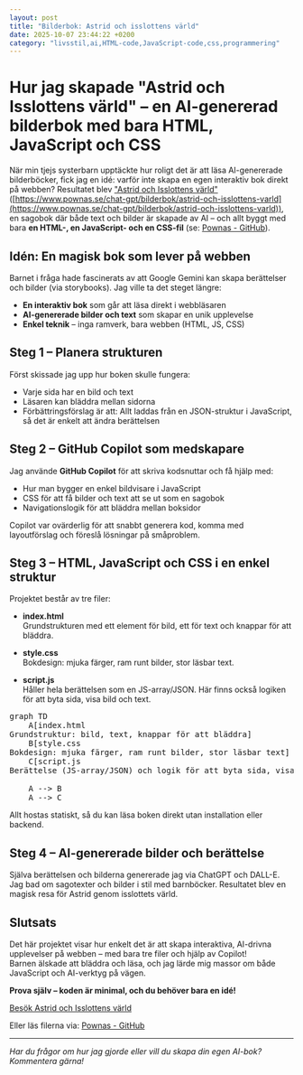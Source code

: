 ```yaml
---
layout: post
title: "Bilderbok: Astrid och isslottens värld"
date: 2025-10-07 23:44:22 +0200
category: "livsstil,ai,HTML-code,JavaScript-code,css,programmering"
---
```


# Hur jag skapade "Astrid och Isslottens värld" – en AI-genererad bilderbok med bara HTML, JavaScript och CSS

När min tjejs systerbarn upptäckte hur roligt det är att läsa AI-genererade bilderböcker, fick jag en idé: varför inte skapa en egen interaktiv bok direkt på webben? Resultatet blev ["Astrid och Isslottens värld"](https://www.pownas.se/chat-gpt/bilderbok/astrid-och-isslottens-varld) ([https://www.pownas.se/chat-gpt/bilderbok/astrid-och-isslottens-varld](https://www.pownas.se/chat-gpt/bilderbok/astrid-och-isslottens-varld)), en sagobok där både text och bilder är skapade av AI – och allt byggt med bara **en HTML-, en JavaScript- och en CSS-fil** (se: [Pownas - GitHub](https://github.com/pownas/pownas.se-static-github-pages/tree/main/docs/chat-gpt/bilderbok/astrid-och-isslottens-varld)).  

## Idén: En magisk bok som lever på webben

Barnet i fråga hade fascinerats av att Google Gemini kan skapa berättelser och bilder (via storybooks). Jag ville ta det steget längre:  
- **En interaktiv bok** som går att läsa direkt i webbläsaren  
- **AI-genererade bilder och text** som skapar en unik upplevelse  
- **Enkel teknik** – inga ramverk, bara webben (HTML, JS, CSS)

## Steg 1 – Planera strukturen

Först skissade jag upp hur boken skulle fungera:
- Varje sida har en bild och text
- Läsaren kan bläddra mellan sidorna
- Förbättringsförslag är att: Allt laddas från en JSON-struktur i JavaScript, så det är enkelt att ändra berättelsen

## Steg 2 – GitHub Copilot som medskapare

Jag använde **GitHub Copilot** för att skriva kodsnuttar och få hjälp med:
- Hur man bygger en enkel bildvisare i JavaScript  
- CSS för att få bilder och text att se ut som en sagobok  
- Navigationslogik för att bläddra mellan boksidor

Copilot var ovärderlig för att snabbt generera kod, komma med layoutförslag och föreslå lösningar på småproblem.

## Steg 3 – HTML, JavaScript och CSS i en enkel struktur

Projektet består av tre filer:

- **index.html**  
  Grundstrukturen med ett element för bild, ett för text och knappar för att bläddra.

- **style.css**  
  Bokdesign: mjuka färger, ram runt bilder, stor läsbar text.

- **script.js**  
  Håller hela berättelsen som en JS-array/JSON. Här finns också logiken för att byta sida, visa bild och text.

<pre class="mermaid">
graph TD
    A[index.html<br/>Grundstruktur: bild, text, knappar för att bläddra]
    B[style.css<br/>Bokdesign: mjuka färger, ram runt bilder, stor läsbar text]
    C[script.js<br/>Berättelse (JS-array/JSON) och logik för att byta sida, visa bild och text]

    A --> B
    A --> C
</pre>

Allt hostas statiskt, så du kan läsa boken direkt utan installation eller backend.

## Steg 4 – AI-genererade bilder och berättelse

Själva berättelsen och bilderna genererade jag via ChatGPT och DALL-E. Jag bad om sagotexter och bilder i stil med barnböcker. Resultatet blev en magisk resa för Astrid genom isslottets värld.

## Slutsats

Det här projektet visar hur enkelt det är att skapa interaktiva, AI-drivna upplevelser på webben – med bara tre filer och hjälp av Copilot!  
Barnen älskade att bläddra och läsa, och jag lärde mig massor om både JavaScript och AI-verktyg på vägen.

**Prova själv – koden är minimal, och du behöver bara en idé!**

[Besök Astrid och Isslottens värld](https://www.pownas.se/chat-gpt/bilderbok/astrid-och-isslottens-varld)

Eller läs filerna via: 
[Pownas - GitHub](https://github.com/pownas/pownas.se-static-github-pages/tree/main/docs/chat-gpt/bilderbok/astrid-och-isslottens-varld)

---

*Har du frågor om hur jag gjorde eller vill du skapa din egen AI-bok? Kommentera gärna!*